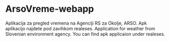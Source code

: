 # ArsoVreme-webapp
Aplikacija za pregled vremena na Agenciji RS za Okolje, ARSO. Apk aplikacijo najdete pod zavihkom realeses.
Application for weather from Slovenian environment agency. You can find apk applicaion under realeses.
